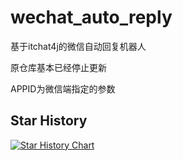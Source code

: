 # wechat_auto_reply

基于itchat4j的微信自动回复机器人

原仓库基本已经停止更新

APPID为微信端指定的参数

## Star History

[![Star History Chart](https://api.star-history.com/svg?repos=CompPsyUnion/wechat_auto_reply&type=Date)](https://star-history.com/#CompPsyUnion/wechat_auto_reply&Date)
